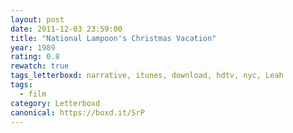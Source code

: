```yaml
---
layout: post 
date: 2011-12-03 23:59:00
title: "National Lampoon's Christmas Vacation"
year: 1989
rating: 0.8
rewatch: true
tags_letterboxd: narrative, itunes, download, hdtv, nyc, Leah
tags:
  - film
category: Letterboxd
canonical: https://boxd.it/SrP
---
```

